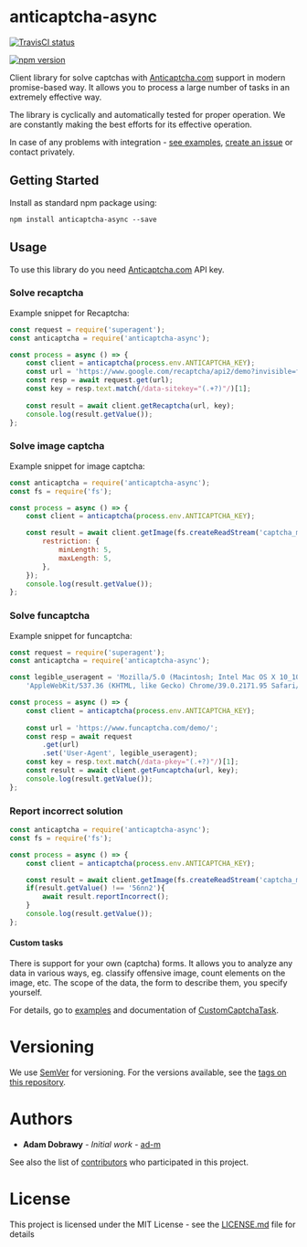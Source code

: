 # anticaptcha-async

[![TravisCI status](https://travis-ci.com/ad-m/anticaptcha-async.svg?branch=master)](https://travis-ci.com/ad-m/anticaptcha-async)

[![npm version](https://img.shields.io/npm/v/anticaptcha-async.svg)](https://www.npmjs.com/package/anticaptcha-async)

Client library for solve captchas with [Anticaptcha.com] support in
modern promise-based way. It allows you to process a large number of tasks 
in an extremely effective way.

The library is cyclically and automatically tested for proper operation.
We are constantly making the best efforts for its effective operation.

In case of any problems with integration - [see examples], [create an issue] or contact privately.

## Getting Started

Install as standard npm package using:

    npm install anticaptcha-async --save

## Usage

To use this library do you need [Anticaptcha.com] API key.

### Solve recaptcha

Example snippet for Recaptcha:

```javascript
const request = require('superagent');
const anticaptcha = require('anticaptcha-async');

const process = async () => {
    const client = anticaptcha(process.env.ANTICAPTCHA_KEY);
    const url = 'https://www.google.com/recaptcha/api2/demo?invisible=false';
    const resp = await request.get(url);
    const key = resp.text.match(/data-sitekey="(.+?)"/)[1];
    
    const result = await client.getRecaptcha(url, key);
    console.log(result.getValue());
};
```

### Solve image captcha

Example snippet for image captcha:

```javascript
const anticaptcha = require('anticaptcha-async');
const fs = require('fs');

const process = async () => {
    const client = anticaptcha(process.env.ANTICAPTCHA_KEY);

    const result = await client.getImage(fs.createReadStream('captcha_ms.jpeg'), {
        restriction: {
            minLength: 5,
            maxLength: 5,
        },
    });
    console.log(result.getValue());
};
```

### Solve funcaptcha

Example snippet for funcaptcha:

```js
const request = require('superagent');
const anticaptcha = require('anticaptcha-async');

const legible_useragent = 'Mozilla/5.0 (Macintosh; Intel Mac OS X 10_10_1) ' +
    'AppleWebKit/537.36 (KHTML, like Gecko) Chrome/39.0.2171.95 Safari/537.36';

const process = async () => {
    const client = anticaptcha(process.env.ANTICAPTCHA_KEY);
    
    const url = 'https://www.funcaptcha.com/demo/';
    const resp = await request
        .get(url)
        .set('User-Agent', legible_useragent);
    const key = resp.text.match(/data-pkey="(.+?)"/)[1];
    const result = await client.getFuncaptcha(url, key);
    console.log(result.getValue());
};
```

### Report incorrect solution

```javascript
const anticaptcha = require('anticaptcha-async');
const fs = require('fs');

const process = async () => {
    const client = anticaptcha(process.env.ANTICAPTCHA_KEY);

    const result = await client.getImage(fs.createReadStream('captcha_ms.jpeg'));
    if(result.getValue() !== '56nn2'){
        await result.reportIncorrect();
    }
    console.log(result.getValue());
};
````

#### Custom tasks

There is support for your own (captcha) forms. It allows you to analyze any data in various ways, eg. classify offensive
image, count elements on the image, etc. The scope of the data, the form to describe them, you specify yourself.

For details, go to [examples] and documentation of [CustomCaptchaTask](https://anticaptcha.atlassian.net/wiki/spaces/API/pages/237600809/CustomCaptchaTask+%3A+image+captcha+with+custom+form).

# Versioning

We use [SemVer] for versioning. For the versions available, see the
[tags on this repository].

# Authors

-  **Adam Dobrawy** - *Initial work* - [ad-m]

See also the list of [contributors] who participated in this project.

# License

This project is licensed under the MIT License - see the [LICENSE.md]
file for details

[see examples]: https://github.com/ad-m/anticaptcha-async/tree/master/examples
[create an issue]: https://github.com/ad-m/anticaptcha-async/issues/new
[Anticaptcha.com]: http://getcaptchasolution.com/5tln8bfeif
[examples]: https://github.com/ad-m/anticaptcha-async/tree/master/examples
[SemVer]: http://semver.org/
[tags on this repository]: https://github.com/ad-m/anticaptcha-async/tags
[ad-m]: https://github.com/ad-m
[contributors]: https://github.com/ad-m/python-anticaptcha/contributors
[LICENSE.md]: LICENSE.md